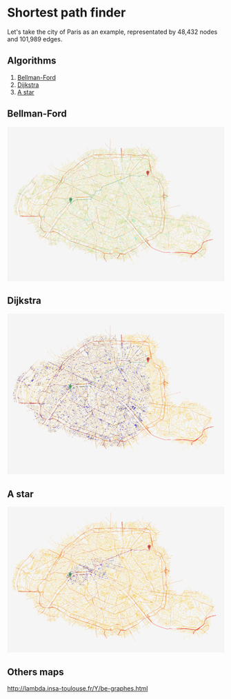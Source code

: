 # Shortest path finder

Let's take the city of Paris as an example, representated by 48,432 nodes and 101,989 edges.

## Algorithms
1. [Bellman-Ford](#bellman-ford)
2. [Dijkstra](#dijkstra)
3. [A star](#a-star)
   
## Bellman-Ford

<img src="https://github.com/clementaudic/Alexman-Clemford/blob/master/images/bellman_ford.png" width="600"/>

## Dijkstra

<img src="https://github.com/clementaudic/Alexman-Clemford/blob/master/images/dijkstra.png" width="600"/>

## A star

<img src="https://github.com/clementaudic/Alexman-Clemford/blob/master/images/astar.png" width="600"/>
    
## Others maps

http://lambda.insa-toulouse.fr/Y/be-graphes.html
